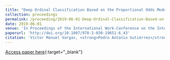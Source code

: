 ```yaml
---
title: "Deep Ordinal Classification Based on the Proportional Odds Model"
collection: proceedings
permalink: /proceeding/2019-06-01-Deep-Ordinal-Classification-Based-on-the-Proportional-Odds-Model
date: 2019-06-01
venue: 'In Proceedings of the International Work-Conference on the Interplay Between Natural and Artificial Computation (IWINAC 2019)'
paperurl: 'http://doi.org/10.1007/978-3-030-19651-6_43'
citation: 'Víctor Manuel Vargas, <strong>Pedro Antonio Gutiérrez</strong>, César Hervás-Martínez, &quot;Deep Ordinal Classification Based on the Proportional Odds Model.&quot; In Proceedings of the International Work-Conference on the Interplay Between Natural and Artificial Computation (IWINAC 2019), Lecture Notes in Computer Science (LNCS), Vol. 11487, 2019, Almería (España), pp.441-451.'
---
```

[Access paper here](http://doi.org/10.1007/978-3-030-19651-6_43){:target="_blank"}
